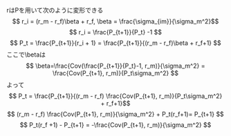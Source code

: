 rはPを用いて次のように変形できる
$$
r_i = (r_m - r_f)\beta + r_f, \beta = \frac{\sigma_{im}}{\sigma_m^2}$$ 
 $$
r_i = \frac{P_{t+1}}{P_t} -1 $$ 
 $$
P_t = \frac{P_{t+1}}{r_i + 1} = \frac{P_{t+1}}{(r_m - r_f)\beta + r_f+1} 
$$
ここで\betaは
$$
\beta=\frac{Cov(\frac{P_{t+1}}{P_t}-1, r_m)}{\sigma_m^2} = \frac{Cov(P_{t+1}, r_m)}{P_t\sigma_m^2}
$$
よって
$$
P_t = \frac{P_{t+1}}{(r_m - r_f) \frac{Cov(P_{t+1}, r_m)}{P_t\sigma_m^2} + r_f+1}$$ 
 $$
(r_m - r_f) \frac{Cov(P_{t+1}, r_m)}{\sigma_m^2} + P_t(r_f+1)= P_{t+1} $$ 
 $$
P_t(r_f +1) - P_{t+1} = -\frac{Cov(P_{t+1}, r_m)}{\sigma_m^2}
$$